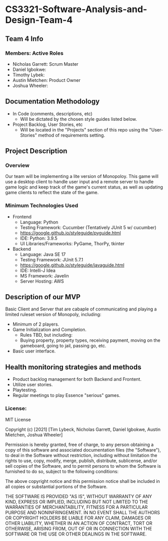 # CS3321-Software-Analysis-and-Design-Team-4

## Team 4 Info
### Members: Active Roles
* Nicholas Garrett: Scrum Master
* Daniel Igbokwe:
* Timothy Lybek:
* Austin Mietchen: Product Owner
* Joshua Wheeler:
## Documentation Methodology
* In Code (comments, descriptions, etc)
    * Will be dictated by the chosen style guides listed below.
* Project Backlog, User Stories, etc
    * Will be located in the "Projects" section of this repo using the "User-Stories" method of requirements setting. 
## Project Description
### Overview
Our team will be implementing a lite version of Monopoloy. This game will use a desktop client to handle user input and a remote server to handle game logic and keep track of the game's current status, as well as updating game clients to reflect the state of the game. 
### Minimum Technologies Used
* Frontend 
     * Language: Python
     * Testing Framework: Cucumber (Tentatively JUnit 5 w/ cucumber)
     * https://google.github.io/styleguide/pyguide.html
     * IDE: Python: 3.9.5
     * UI Libraries/Frameworks: PyGame, ThorPy, tkinter
* Backend
     * Language: Java SE 17 
     * Testing Framework: JUnit 5.7.1
     * https://google.github.io/styleguide/javaguide.html
     * IDE: Intelli-J Idea
     * MS Framework: Javelin
     * Server Hosting: AWS

## Description of our MVP
Basic Client and Server that are cabaple of communicating and playing a limited ruleset version of Monopoly, including:
* Minimum of 2 players.
* Game Initialization and Completion.
    * Rules TBD, but including:
    * Buying property, property types, receiving payment, moving on the gameboard, going to jail, passing go, etc. 
* Basic user interface.
## Health monitoring strategies and methods
* Product backlog management for both Backend and Frontent.
* Utilize user stories.
* Playtesting.
* Regular meetings to play Essence "serious" games.

### License:
MIT License

Copyright (c) [2021] [Tim Lybeck, Nicholas Garrett, Daniel Igbokwe, Austin Mietchen, Joshua Wheeler]

Permission is hereby granted, free of charge, to any person obtaining a copy
of this software and associated documentation files (the "Software"), to deal
in the Software without restriction, including without limitation the rights
to use, copy, modify, merge, publish, distribute, sublicense, and/or sell
copies of the Software, and to permit persons to whom the Software is
furnished to do so, subject to the following conditions:

The above copyright notice and this permission notice shall be included in all
copies or substantial portions of the Software.

THE SOFTWARE IS PROVIDED "AS IS", WITHOUT WARRANTY OF ANY KIND, EXPRESS OR
IMPLIED, INCLUDING BUT NOT LIMITED TO THE WARRANTIES OF MERCHANTABILITY,
FITNESS FOR A PARTICULAR PURPOSE AND NONINFRINGEMENT. IN NO EVENT SHALL THE
AUTHORS OR COPYRIGHT HOLDERS BE LIABLE FOR ANY CLAIM, DAMAGES OR OTHER
LIABILITY, WHETHER IN AN ACTION OF CONTRACT, TORT OR OTHERWISE, ARISING FROM,
OUT OF OR IN CONNECTION WITH THE SOFTWARE OR THE USE OR OTHER DEALINGS IN THE
SOFTWARE.
